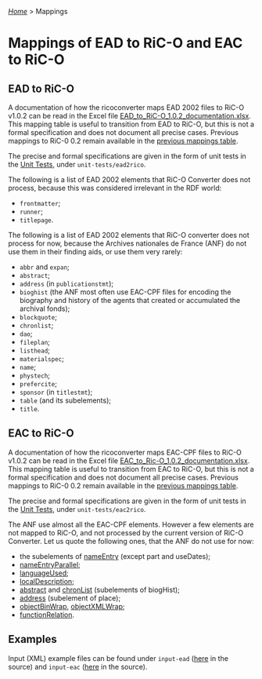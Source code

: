 [_Home_](index.md) > Mappings

# Mappings of EAD to RiC-O and EAC to RiC-O


## EAD to RiC-O

A documentation of how the ricoconverter maps EAD 2002 files to RiC-O v1.0.2 can be read in the Excel file [EAD_to_RiC-O_1.0.2_documentation.xlsx](../EAD_to_RiC-O_1.0.2_documentation.xlsx). This mapping table is useful to transition from EAD to RiC-O, but this is not a formal specification and does not document all precise cases. Previous mappings to RiC-0 0.2 remain available in the [previous mappings table](../previous-mappings-RiC-O-0.2/EAD_to_RiC-O_0.2_documentation.xlsx).

The precise and formal specifications are given in the form of unit tests in the [Unit Tests](UnitTests.md), under `unit-tests/ead2rico`.

The following is a list of EAD 2002 elements that RiC-O Converter does not process, because this was considered irrelevant in the RDF world:

- `frontmatter`;
- `runner`;
- `titlepage`.

The following is a list of EAD 2002 elements that RiC-O converter does not process for now, because the Archives nationales de France (ANF) do not use them in their finding aids, or use them very rarely:

- `abbr` and `expan`;
- `abstract`;
- `address` (in `publicationstmt`);
- `bioghist` (the ANF most often use EAC-CPF files for encoding the biography and history of the agents that created or accumulated the archival fonds);
- `blockquote`;
- `chronlist`;
- `dao`;
- `fileplan`;
- `listhead`;
- `materialspec`;
- `name`;
- `phystech`;
- `prefercite`;
- `sponsor` (in `titlestmt`);
- `table` (and its subelements);
- `title`.

## EAC to RiC-O

A documentation of how the ricoconverter maps EAC-CPF files to RiC-O v1.0.2 can be read in the Excel file [EAC_to_Ric-O_1.0.2_documentation.xlsx](../EAC_to_RiC-O_1.0.2_documentation.xlsx). This mapping table is useful to transition from EAC to RiC-O, but this is not a formal specification and does not document all precise cases. Previous mappings to RiC-0 0.2 remain available in the [previous mappings table](../previous-mappings-RiC-O-0.2/EAC_to_RiC-O_0.2_documentation.xlsx).

The precise and formal specifications are given in the form of unit tests in the [Unit Tests](UnitTests.md), under `unit-tests/eac2rico`.

The ANF use almost all the EAC-CPF elements. However a few elements are not mapped to RiC-O, and not processed by the current version of RiC-O Converter. Let us quote the following ones, that the ANF do not use for now:

- the subelements of [nameEntry](https://eac.staatsbibliothek-berlin.de/schema/taglibrary/cpfTagLibrary2019_EN.html#elem-nameEntry) (except part and useDates);
- [nameEntryParallel](https://eac.staatsbibliothek-berlin.de/schema/taglibrary/cpfTagLibrary2019_EN.html#elem-nameEntryParallel);
- [languageUsed](https://eac.staatsbibliothek-berlin.de/schema/taglibrary/cpfTagLibrary2019_EN.html#elem-languageUsed);
- [localDescription](https://eac.staatsbibliothek-berlin.de/schema/taglibrary/cpfTagLibrary2019_EN.html#elem-localDescription);
- [abstract](https://eac.staatsbibliothek-berlin.de/schema/taglibrary/cpfTagLibrary2019_EN.html#elem-abstract) and [chronList](https://eac.staatsbibliothek-berlin.de/schema/taglibrary/cpfTagLibrary2019_EN.html#elem-chronList) (subelements of biogHist);
- [address](https://eac.staatsbibliothek-berlin.de/schema/taglibrary/cpfTagLibrary2019_EN.html#elem-address) (subelement of place);
- [objectBinWrap](https://eac.staatsbibliothek-berlin.de/schema/taglibrary/cpfTagLibrary2019_EN.html#elem-objectBinWrap),  [objectXMLWrap](https://eac.staatsbibliothek-berlin.de/schema/taglibrary/cpfTagLibrary2019_EN.html#elem-objectXMLWrap);
- [functionRelation](https://eac.staatsbibliothek-berlin.de/schema/taglibrary/cpfTagLibrary2019_EN.html#elem-functionRelation).

## Examples

Input (XML) example files can be found under `input-ead` ([here](https://github.com/ArchivesNationalesFR/rico-converter/tree/master/ricoconverter/ricoconverter-release/src/main/resources/input-ead) in the source) and `input-eac` ([here](https://github.com/ArchivesNationalesFR/rico-converter/tree/master/ricoconverter/ricoconverter-release/src/main/resources/input-eac) in the source).

